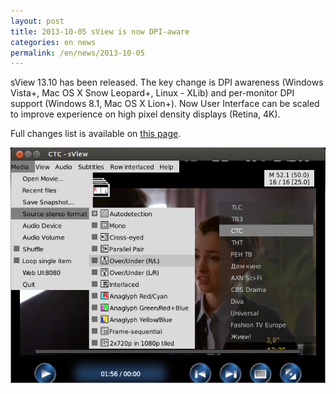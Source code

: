 ```yaml
---
layout: post
title: 2013-10-05 sView is now DPI-aware
categories: en news
permalink: /en/news/2013-10-05
---
```


sView 13.10 has been released.
The key change is DPI awareness (Windows Vista+, Mac OS X Snow Leopard+, Linux - XLib)
and per-monitor DPI support (Windows 8.1, Mac OS X Lion+).
Now User Interface can be scaled to improve experience on high pixel density displays (Retina, 4K).

Full changes list is available on [this page](/en/sview/history).
<!--break-->

![sView 13.05](/files/news/sview1305.jpg "sView 13.05")
